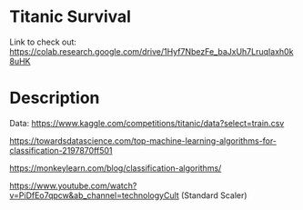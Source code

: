 # Titanic Survival
Link to check out: https://colab.research.google.com/drive/1Hyf7NbezFe_baJxUh7LruqIaxh0k8uHK

# Description


Data:
https://www.kaggle.com/competitions/titanic/data?select=train.csv

https://towardsdatascience.com/top-machine-learning-algorithms-for-classification-2197870ff501

https://monkeylearn.com/blog/classification-algorithms/

https://www.youtube.com/watch?v=PiDfEo7qpcw&ab_channel=technologyCult (Standard Scaler)
